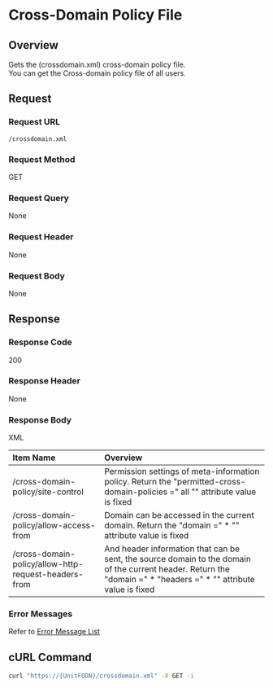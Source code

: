 # Cross-Domain Policy File

## Overview

Gets the (crossdomain.xml) cross-domain policy file.  
You can get the Cross-domain policy file of all users.

## Request

### Request URL

```
/crossdomain.xml
```

### Request Method

GET

### Request Query

None

### Request Header

None

### Request Body

None


## Response

### Response Code

200

### Response Header

None

### Response Body

XML

|Item Name|Overview|
|:--|:--|
|/cross-domain-policy/site-control|Permission settings of meta-information policy. Return the "permitted-cross-domain-policies =" all "" attribute value is fixed|
|/cross-domain-policy/allow-access-from|Domain can be accessed in the current domain. Return the "domain =" * "" attribute value is fixed|
|/cross-domain-policy/allow-http-request-headers-from|And header information that can be sent, the source domain to the domain of the current header. Return the "domain =" * "headers =" * "" attribute value is fixed|

### Error Messages

Refer to [Error Message List](004_Error_Messages.md)

## cURL Command

```sh
curl "https://{UnitFQDN}/crossdomain.xml" -X GET -i
```


